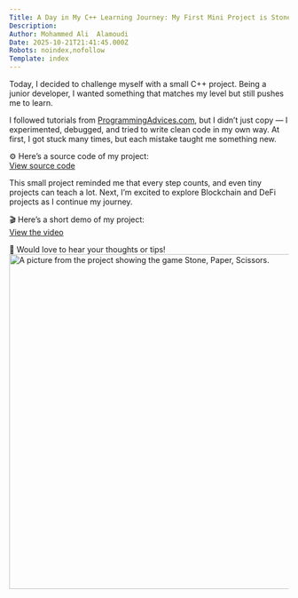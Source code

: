 ```yaml
---
Title: A Day in My C++ Learning Journey: My First Mini Project is Stone, Paper, Scissor Game
Description: 
Author: Mohammed Ali  Alamoudi
Date: 2025-10-21T21:41:45.000Z
Robots: noindex,nofollow
Template: index
---
```

<p>Today, I decided to challenge myself with a small C++ project. Being a junior developer, I wanted something that matches my level but still pushes me to learn.</p>

<p>I followed tutorials from <a href="https://programmingadvices.com/" rel="noopener noreferrer">ProgrammingAdvices.com</a>, but I didn’t just copy — I experimented, debugged, and tried to write clean code in my own way. At first, I got stuck many times, but each mistake taught me something new.</p>

<p>⚙️ Here’s a source code of my project:<br>
<a href="https://github.com/Mo-Ali-77/Project-01-Stone-Paper-Scissor/blob/main/Project_01_Stone_Paper_Scissor/Source%20Code.cpp" rel="noopener noreferrer">View source code</a></p>

<p>This small project reminded me that every step counts, and even tiny projects can teach a lot. Next, I’m excited to explore Blockchain and DeFi projects as I continue my journey.</p>

<p>🎬 Here’s a short demo of my project:<br>
<a href="https://www.linkedin.com/posts/mohammed-ali-alamoudi_aesaehaesaetabraepaesaeqaezaetaeuaer-codingjourney-activity-7385300256114098176-Y_kG?utm_source=share&amp;utm_medium=member_desktop&amp;rcm=ACoAAF4Dw98BFqLnD9cpkgyqJDYDoHWrRA1Gxp8" rel="noopener noreferrer">View the video</a></p>

<p>💬 Would love to hear your thoughts or tips!<br>
<a href="https://media2.dev.to/dynamic/image/width=800%2Cheight=%2Cfit=scale-down%2Cgravity=auto%2Cformat=auto/https%3A%2F%2Fdev-to-uploads.s3.amazonaws.com%2Fuploads%2Farticles%2Flf2cu9nvoqt7x1es6il5.png" class="article-body-image-wrapper"><img src="https://media2.dev.to/dynamic/image/width=800%2Cheight=%2Cfit=scale-down%2Cgravity=auto%2Cformat=auto/https%3A%2F%2Fdev-to-uploads.s3.amazonaws.com%2Fuploads%2Farticles%2Flf2cu9nvoqt7x1es6il5.png" alt="A picture from the project showing the game Stone, Paper, Scissors." width="800" height="603"></a></p>

